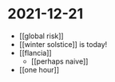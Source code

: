 # 2021-12-21

- [[global risk]]
- [[winter solstice]] is today!
- [[flancia]]
  - [[perhaps naive]]
- [[one hour]]